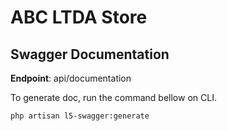 # ABC LTDA Store

## Swagger Documentation

**Endpoint**: api/documentation

To generate doc, run the command bellow on CLI.

```
php artisan l5-swagger:generate
```